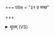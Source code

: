 +++
title = "३१ प्र यच्छ"

+++
<details><summary>मूलम् (VS)</summary>

प्र य॑च्छ॒ पर्शुं॑ त्व॒रया ह॑रौ॒षमहिं॑सन्त॒ ओष॑धीर्दान्तु॒ पर्व॑न्। यासां॒ सोमः॒ परि॑ रा॒ज्यं᳡ ब॒भूवाम॑न्युता नो वी॒रुधो॑ भवन्तु ॥
</details>